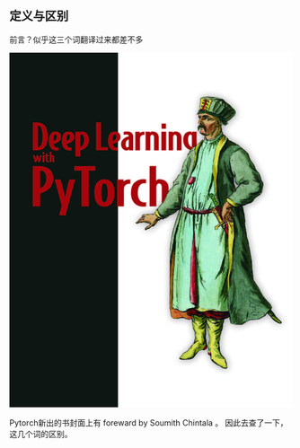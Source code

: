## 定义与区别
前言？似乎这三个词翻译过来都差不多

![Deep-Learning-with-PyTorch封面](../.local/Deep-Learning-with-PyTorch.jpg)

Pytorch新出的书封面上有 foreward by Soumith Chintala 。
因此去查了一下，这几个词的区别。

> 